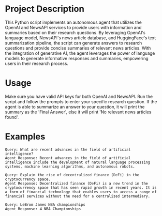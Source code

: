# Project Description


This Python script implements an autonomous agent that utilizes the OpenAI and NewsAPI services to provide users with information and summaries based on their research questions. By leveraging OpenAI's language model, NewsAPI's news article database, and HuggingFace's text summarization pipeline, the script can generate answers to research questions and provide concise summaries of relevant news articles. With the integration of generative AI, the agent leverages the power of language models to generate informative responses and summaries, empowering users in their research process.

# Usage
Make sure you have valid API keys for both OpenAI and NewsAPI. Run the script and follow the prompts to enter your specific research question. If the agent is able to summarize an answer to your question, it will print the summary as the 'Final Answer', else it will print 'No relevant news articles found'.

# Examples
    Query: What are recent advances in the field of artificial intelligence?
    Agent Response: Recent advances in the field of artificial intelligence include the development of natural language processing systems, machine learning algorithms, and autonomous robots.
    
    Query: Explain the rise of decentralized finance (DeFi) in the cryptocurrency space.
    Agent Response: Decentralized finance (DeFi) is a new trend in the cryptocurrency space that has seen rapid growth in recent years. It is a form of financial technology that enables users to access a range of financial services without the need for a centralized intermediary.
    
    Query: LeBron James NBA championships
    Agent Response: 4 NBA Championships
